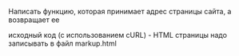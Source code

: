 Написать функцию, которая принимает адрес страницы сайта, а возвращает ее

исходный код (с использованием cURL) - HTML страницы надо записывать в файл markup.html